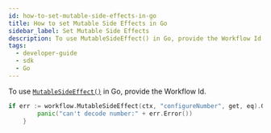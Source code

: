 ```yaml
---
id: how-to-set-mutable-side-effects-in-go
title: How to set Mutable Side Effects in Go
sidebar_label: Set Mutable Side Effects
description: To use MutableSideEffect() in Go, provide the Workflow Id.
tags:
  - developer-guide
  - sdk
  - Go
---
```


To use [`MutableSideEffect()`](https://pkg.go.dev/go.temporal.io/sdk/workflow#MutableSideEffect) in Go, provide the Workflow Id.

```go
if err := workflow.MutableSideEffect(ctx, "configureNumber", get, eq).Get(&number); err != nil {
		panic("can't decode number:" + err.Error())
	}
```
